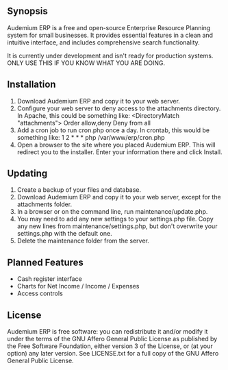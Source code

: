 ## Synopsis

Audemium ERP is a free and open-source Enterprise Resource Planning system for small businesses. It provides essential features in a clean and intuitive interface, and includes comprehensive search functionality.

It is currently under development and isn't ready for production systems. ONLY USE THIS IF YOU KNOW WHAT YOU ARE DOING.

## Installation

1. Download Audemium ERP and copy it to your web server.
2. Configure your web server to deny access to the attachments directory. In Apache, this could be something like:
	<DirectoryMatch "attachments">
		Order allow,deny
		Deny from all
	</DirectoryMatch>
3. Add a cron job to run cron.php once a day. In crontab, this would be something like:
	1 2 * * * php /var/www/erp/cron.php
4. Open a browser to the site where you placed Audemium ERP. This will redirect you to the installer. Enter your information there and click Install.

## Updating

1. Create a backup of your files and database.
2. Download Audemium ERP and copy it to your web server, except for the attachments folder.
3. In a browser or on the command line, run maintenance/update.php.
4. You may need to add any new settings to your settings.php file. Copy any new lines from maintenance/settings.php, but don't overwrite your settings.php with the default one.
5. Delete the maintenance folder from the server.

## Planned Features

* Cash register interface
* Charts for Net Income / Income / Expenses
* Access controls

## License

Audemium ERP is free software: you can redistribute it and/or modify it under the terms of the GNU Affero General Public License as published by the Free Software Foundation, either version 3 of the License, or (at your option) any later version. See LICENSE.txt for a full copy of the GNU Affero General Public License.